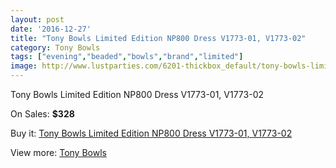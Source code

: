 ```yaml
---
layout: post
date: '2016-12-27'
title: "Tony Bowls Limited Edition NP800 Dress V1773-01, V1773-02"
category: Tony Bowls
tags: ["evening","beaded","bowls","brand","limited"]
image: http://www.lustparties.com/6201-thickbox_default/tony-bowls-limited-edition-np800-dress-v1773-01-v1773-02.jpg
---
```

Tony Bowls Limited Edition NP800 Dress V1773-01, V1773-02

On Sales: **$328**
<a href="https://www.lustparties.com/en/tony-bowls/2118-tony-bowls-limited-edition-np800-dress-v1773-01-v1773-02.html"><amp-img layout="responsive" width="600" height="600" src="//www.lustparties.com/6201-thickbox_default/tony-bowls-limited-edition-np800-dress-v1773-01-v1773-02.jpg" alt="Tony Bowls Limited Edition NP800 Dress V1773-01, V1773-02 0" /></a>
<a href="https://www.lustparties.com/en/tony-bowls/2118-tony-bowls-limited-edition-np800-dress-v1773-01-v1773-02.html"><amp-img layout="responsive" width="600" height="600" src="//www.lustparties.com/6202-thickbox_default/tony-bowls-limited-edition-np800-dress-v1773-01-v1773-02.jpg" alt="Tony Bowls Limited Edition NP800 Dress V1773-01, V1773-02 1" /></a>

Buy it: [Tony Bowls Limited Edition NP800 Dress V1773-01, V1773-02](https://www.lustparties.com/en/tony-bowls/2118-tony-bowls-limited-edition-np800-dress-v1773-01-v1773-02.html "Tony Bowls Limited Edition NP800 Dress V1773-01, V1773-02")

View more: [Tony Bowls](https://www.lustparties.com/en/5-tony-bowls "Tony Bowls")